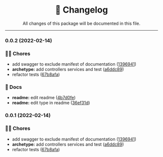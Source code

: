 <div align="center"><h1>📝 Changelog</h1><p>All changes of this package will be documented in this file.</p></div>

---

### 0.0.2 (2022-02-14)


### 👨‍💻 Chores

* add swagger to exclude manifest of documentation ([1396941](https://github.com/tresdoce/nestjs-archetype/commit/13969419e69aa30cc2344cf14a7e82d8b3986d27))
* **archetype:** add controllers services and test ([a6ddc89](https://github.com/tresdoce/nestjs-archetype/commit/a6ddc89f68d02e87b0a5e89a1d6a409f39e63a41))
* refactor tests ([67b8afa](https://github.com/tresdoce/nestjs-archetype/commit/67b8afa4a3a5b95b426eab14af9b4db038e44547))


### 📝 Docs

* **readme:** edit readme ([4b7d0fe](https://github.com/tresdoce/nestjs-archetype/commit/4b7d0fe9d2b075ef370f7d618eaa5eee6dbf2b8e))
* **readme:** edit type in readme ([36ef31d](https://github.com/tresdoce/nestjs-archetype/commit/36ef31d2aa2831499a3b61f037cde05b396ef1ad))

### 0.0.1 (2022-02-14)

### 👨‍💻 Chores

- add swagger to exclude manifest of documentation ([1396941](https://github.com/tresdoce/nestjs-archetype/commit/13969419e69aa30cc2344cf14a7e82d8b3986d27))
- **archetype:** add controllers services and test ([a6ddc89](https://github.com/tresdoce/nestjs-archetype/commit/a6ddc89f68d02e87b0a5e89a1d6a409f39e63a41))
- refactor tests ([67b8afa](https://github.com/tresdoce/nestjs-archetype/commit/67b8afa4a3a5b95b426eab14af9b4db038e44547))
